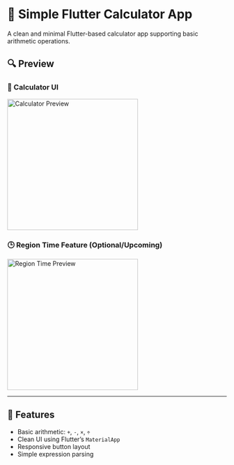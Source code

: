 # 🧮 Simple Flutter Calculator App

A clean and minimal Flutter-based calculator app supporting basic arithmetic operations.

## 🔍 Preview

### 📱 Calculator UI
<img src="https://asset.cloudinary.com/dpy4tc9tu/99d4e1e14d8ed54a6c8379feea1c13c6" alt="Calculator Preview" width="300"/>

### 🕒 Region Time Feature (Optional/Upcoming)
<img src="https://collection.cloudinary.com/dpy4tc9tu/e6c886e8d3d5973b016ce426c0f27188" alt="Region Time Preview" width="300"/>

---

## 🚀 Features

- Basic arithmetic: `+`, `-`, `×`, `÷`
- Clean UI using Flutter’s `MaterialApp`
- Responsive button layout
- Simple expression parsing


